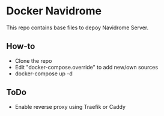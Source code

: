 # Docker Navidrome

This repo contains base files to depoy Navidrome Server.

## How-to

- Clone the repo
- Edit "docker-compose.override" to add new/own sources
- docker-compose up -d

## ToDo

- Enable reverse proxy using Traefik or Caddy
